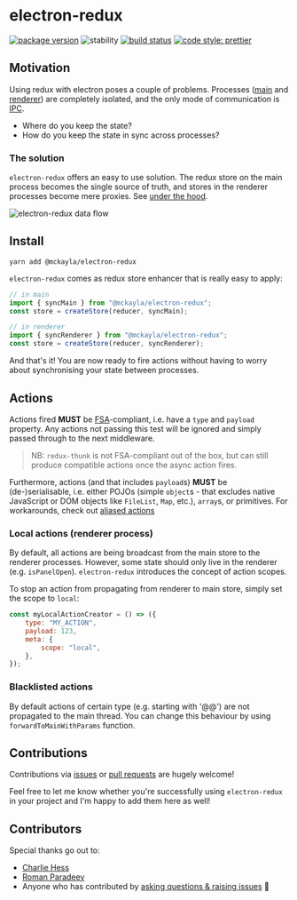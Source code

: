 # electron-redux

[![package version](https://img.shields.io/badge/@mckayla%2felectron--redux-v2.0.0-afbdf7.svg)](https://npmjs.com/package/@mckayla/electron-redux)
![stability](https://img.shields.io/badge/stability-release-66f29a.svg)
[![build status](https://github.com/partheseas/electron-redux/workflows/main/badge.svg)](https://github.com/partheseas/electron-redux/actions)
[![code style: prettier](https://img.shields.io/badge/code_style-prettier-ff69b4.svg)](https://prettier.io)

## Motivation

Using redux with electron poses a couple of problems. Processes ([main](https://github.com/electron/electron/blob/master/docs/tutorial/quick-start.md#main-process) and [renderer](https://github.com/electron/electron/blob/master/docs/tutorial/quick-start.md#renderer-process)) are completely isolated, and the only mode of communication is [IPC](https://github.com/electron/electron/blob/master/docs/api/ipc-main.md).

-   Where do you keep the state?
-   How do you keep the state in sync across processes?

### The solution

`electron-redux` offers an easy to use solution. The redux store on the main process becomes the single source of truth, and stores in the renderer processes become mere proxies. See [under the hood](#under-the-hood).

![electron-redux data flow](https://cloud.githubusercontent.com/assets/307162/20675737/385ce59e-b585-11e6-947e-3867e77c783d.png)

## Install

```
yarn add @mckayla/electron-redux
```

`electron-redux` comes as redux store enhancer that is really easy to apply:

```javascript
// in main
import { syncMain } from "@mckayla/electron-redux";
const store = createStore(reducer, syncMain);
```

```javascript
// in renderer
import { syncRenderer } from "@mckayla/electron-redux";
const store = createStore(reducer, syncRenderer);
```

And that's it! You are now ready to fire actions without having to worry about synchronising your state between processes.

## Actions

Actions fired **MUST** be [FSA](https://github.com/acdlite/flux-standard-action#example)-compliant, i.e. have a `type` and `payload` property. Any actions not passing this test will be ignored and simply passed through to the next middleware.

> NB: `redux-thunk` is not FSA-compliant out of the box, but can still produce compatible actions once the async action fires.

Furthermore, actions (and that includes `payload`s) **MUST** be (de-)serialisable, i.e. either POJOs (simple `object`s - that excludes native JavaScript or DOM objects like `FileList`, `Map`, etc.), `array`s, or primitives. For workarounds, check out [aliased actions](#aliased-actions-main-process)

### Local actions (renderer process)

By default, all actions are being broadcast from the main store to the renderer processes. However, some state should only live in the renderer (e.g. `isPanelOpen`). `electron-redux` introduces the concept of action scopes.

To stop an action from propagating from renderer to main store, simply set the scope to `local`:

```javascript
const myLocalActionCreator = () => ({
	type: "MY_ACTION",
	payload: 123,
	meta: {
		scope: "local",
	},
});
```

### Blacklisted actions

By default actions of certain type (e.g. starting with '@@') are not propagated to the main thread. You can change this behaviour by using `forwardToMainWithParams` function.

## Contributions

Contributions via [issues](https://github.com/hardchor/electron-redux/issues/new) or [pull requests](https://github.com/hardchor/electron-redux/compare) are hugely welcome!

Feel free to let me know whether you're successfully using `electron-redux` in your project and I'm happy to add them here as well!

## Contributors

Special thanks go out to:

-   [Charlie Hess](https://github.com/CharlieHess)
-   [Roman Paradeev](https://github.com/sameoldmadness)
-   Anyone who has contributed by [asking questions & raising issues](https://github.com/hardchor/electron-redux/issues?q=is%3Aissue+is%3Aclosed) 🚀
